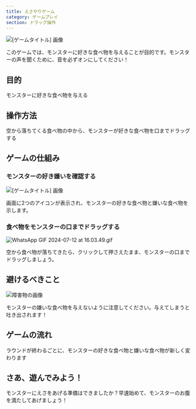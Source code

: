 ```yaml
---
title: えさやりゲーム
category: ゲームプレイ
section: ドラッグ操作
---
```

![[ゲームタイトル] 画像](https://help.studycat.com/hc/article_attachments/34827003977625)

このゲームでは、モンスターに好きな食べ物を与えることが目的です。モンスターの声を聞くために、音を必ずオンにしてください！

## 目的

モンスターに好きな食べ物を与える

## 操作方法

空から落ちてくる食べ物の中から、モンスターが好きな食べ物を口までドラッグする

## ゲームの仕組み

### モンスターの好き嫌いを確認する

![[ゲームタイトル] 画像](https://help.studycat.com/hc/article_attachments/34827003977625)

画面に2つのアイコンが表示され、モンスターの好きな食べ物と嫌いな食べ物を示します。

### 食べ物をモンスターの口までドラッグする

![WhatsApp GIF 2024-07-12 at 16.03.49.gif](https://help.studycat.com/hc/article_attachments/34976665858457)

空から食べ物が落ちてきたら、クリックして押さえたまま、モンスターの口までドラッグしましょう。

## 避けるべきこと

![障害物の画像](https://help.studycat.com/hc/article_attachments/34826992367897)

モンスターの嫌いな食べ物を与えないように注意してください。与えてしまうと吐き出されます！

## ゲームの流れ

ラウンドが終わるごとに、モンスターの好きな食べ物と嫌いな食べ物が新しく変わります

## さあ、遊んでみよう！

モンスターにえさをあげる準備はできましたか？早速始めて、モンスターのお腹を満たしてあげましょう！